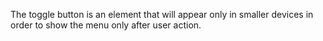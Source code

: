 The toggle button is an element that will appear only in smaller devices in order to show the menu only after user action.
